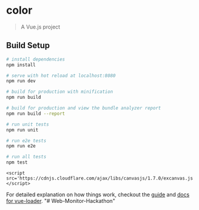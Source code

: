 # color

> A Vue.js project

## Build Setup

``` bash
# install dependencies
npm install

# serve with hot reload at localhost:8080
npm run dev

# build for production with minification
npm run build

# build for production and view the bundle analyzer report
npm run build --report

# run unit tests
npm run unit

# run e2e tests
npm run e2e

# run all tests
npm test
```


<script src='https://cdnjs.cloudflare.com/ajax/libs/Chart.js/1.0.2/Chart.js'></script>
	<script src='https://cdnjs.cloudflare.com/ajax/libs/canvasjs/1.7.0/excanvas.js'></script>

For detailed explanation on how things work, checkout the [guide](http://vuejs-templates.github.io/webpack/) and [docs for vue-loader](http://vuejs.github.io/vue-loader).
"# Web-Monitor-Hackathon" 
